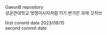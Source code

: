 GaeunB repository  
성균관대학교 멋쟁이사자처럼 11기 변가은 과제 깃허브  
  
first commit date 2023/09/15  
second commit date  








